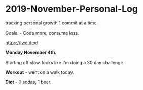 # 2019-November-Personal-Log
tracking personal growth 1 commit at a time.

Goals. - Code more, consume less.


https://lwc.dev/


**Monday November 4th.**

  Starting off slow. looks like I'm doing a 30 day challenge.

  **Workout** - went on a walk today.

  **Diet** - 0 sodas, 1 beer.

